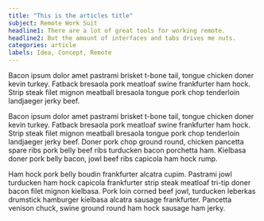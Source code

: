 ```yaml
---
title: "This is the articles title"
subject: Remote Work Suit
headline1: There are a lot of great tools for working remote.
headline2: But the amount of interfaces and tabs drives me nuts.
categories: article
labels: Idea, Concept, Remote
---
```



Bacon ipsum dolor amet pastrami brisket t-bone tail, tongue chicken doner kevin turkey. Fatback bresaola pork meatloaf swine frankfurter ham hock. Strip steak filet mignon meatball bresaola tongue pork chop tenderloin landjaeger jerky beef.

Bacon ipsum dolor amet pastrami brisket t-bone tail, tongue chicken doner kevin turkey. Fatback bresaola pork meatloaf swine frankfurter ham hock. Strip steak filet mignon meatball bresaola tongue pork chop tenderloin landjaeger jerky beef. Doner pork chop ground round, chicken pancetta spare ribs pork belly beef ribs turducken bacon porchetta ham. Kielbasa doner pork belly bacon, jowl beef ribs capicola ham hock rump.

Ham hock pork belly boudin frankfurter alcatra cupim. Pastrami jowl turducken ham hock capicola frankfurter strip steak meatloaf tri-tip doner bacon filet mignon kielbasa. Pork loin corned beef jowl, turducken leberkas drumstick hamburger kielbasa alcatra sausage frankfurter. Pancetta venison chuck, swine ground round ham hock sausage ham jerky.
